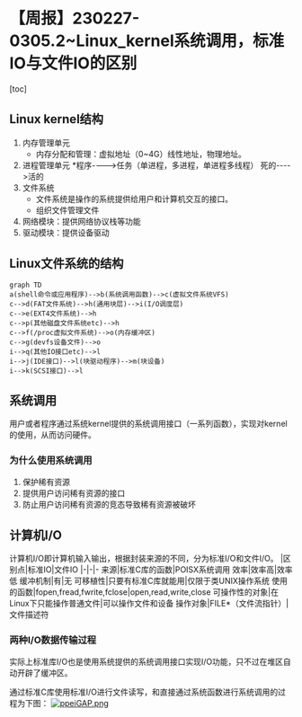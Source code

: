 # 【周报】230227-0305.2~Linux_kernel系统调用，标准IO与文件IO的区别

[toc]

## Linux kernel结构

1. 内存管理单元
   * 内存分配和管理：虚拟地址（0~4G）线性地址，物理地址。
2. 进程管理单元
   *程序---->任务（单进程，多进程，单进程多线程）
死的---->活的
3. 文件系统
   * 文件系统是操作的系统提供给用户和计算机交互的接口。
   * 组织文件管理文件
4. 网络模块：提供网络协议栈等功能
5. 驱动模块：提供设备驱动

## Linux文件系统的结构

```mermaid
graph TD
a(shell命令或应用程序)-->b(系统调用函数)-->c(虚拟文件系统VFS)
c-->d(FAT文件系统)-->h(通用块层)-->i(I/O调度层)
c-->e(EXT4文件系统)-->h
c-->p(其他磁盘文件系统etc)-->h
c-->f(/proc虚拟文件系统)-->o(内存缓冲区)
c-->g(devfs设备文件)-->o
i-->q(其他IO接口etc)-->l
i-->j(IDE接口)-->l(块驱动程序)-->m(块设备)
i-->k(SCSI接口)-->l
```

## 系统调用

用户或者程序通过系统kernel提供的系统调用接口（一系列函数），实现对kernel的使用，从而访问硬件。

### 为什么使用系统调用

1. 保护稀有资源
2. 提供用户访问稀有资源的接口
3. 防止用户访问稀有资源的竞态导致稀有资源被破坏

## 计算机I/O

计算机I/O即计算机输入输出，根据封装来源的不同，分为标准I/O和文件I/O。
|区别点|标准IO|文件IO
|-|-|-
来源|标准C库的函数|POISX系统调用
效率|效率高|效率低
缓冲机制|有|无
可移植性|只要有标准C库就能用|仅限于类UNIX操作系统
使用的函数|fopen,fread,fwrite,fclose|open,read,write,close
可操作性的对象|在Linux下只能操作普通文件|可以操作文件和设备
操作对象|FILE*（文件流指针）|文件描述符

### 两种I/O数据传输过程

实际上标准库I/O也是使用系统提供的系统调用接口实现I/O功能，只不过在堆区自动开辟了缓冲区。

通过标准C库使用标准I/O进行文件读写，和直接通过系统函数进行系统调用的过程为下图：
[![ppeiGAP.png](https://s1.ax1x.com/2023/03/07/ppeiGAP.png)](https://imgse.com/i/ppeiGAP)
